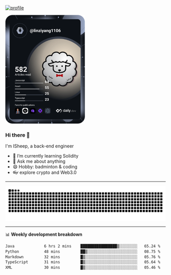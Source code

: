 [![profile](https://user-images.githubusercontent.com/54968314/208005045-e4b42f3b-833d-4242-bfcc-e764865553a2.svg)](https://www.calligrapher.ai/)

<a href="https://app.daily.dev/linziyang1106"><img src="/devcard.png" width="250" alt="ISheep's Dev Card"/></a>

### Hi there 🐏

I'm ISheep, a back-end engineer

- 🔭 I’m currently learning Solidity
- 💬 Ask me about anything
- 😄 Hobby: badminton & coding
- 👓 explore crypto and Web3.0

-------

![](https://raw.githubusercontent.com/ISheepp/ISheepp/output/github-contribution-grid-snake.svg)

-------

📊 **Weekly development breakdown**
<!--START_SECTION:waka-->

```txt
Java             6 hrs 2 mins    ████████████████▒░░░░░░░░   65.24 %
Python           48 mins         ██▒░░░░░░░░░░░░░░░░░░░░░░   08.75 %
Markdown         32 mins         █▒░░░░░░░░░░░░░░░░░░░░░░░   05.76 %
TypeScript       31 mins         █▒░░░░░░░░░░░░░░░░░░░░░░░   05.64 %
XML              30 mins         █▒░░░░░░░░░░░░░░░░░░░░░░░   05.46 %
```

<!--END_SECTION:waka-->
